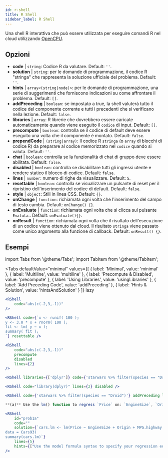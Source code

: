 ```yaml
---
id: r-shell
title: R Shell
sidebar_label: R Shell
---
```


Una shell R interattiva che può essere utilizzata per eseguire comandi R nel cloud utilizzando [OpenCPU](https://www.opencpu.org/).

## Opzioni

* __code__ | `string`: Codice R da valutare. Default: `''`.
* __solution__ | `string`: per le domande di programmazione, il codice R "stringa" che rappresenta la soluzione ufficiale del problema. Default: `''`.
* __hints__ | `array<(string|node)>`: per le domande di programmazione, una serie di suggerimenti che forniscono indicazioni su come affrontare il problema. Default: `[]`.
* __addPreceding__ | `boolean`: se impostato a true, la shell valuterà tutto il codice del componente corrente e tutti i precedenti che si verificano nella lezione. Default: `false`.
* __libraries__ | `array`: R librerie che dovrebbero essere caricate automaticamente quando viene eseguito il `codice` di input. Default: `[]`.
* __precompute__ | `boolean`: controlla se il codice di default deve essere eseguito una volta che il componente è montato. Default: `false`.
* __prependCode__ | `(string|array)`: Il codice R `stringa` (o `array` di blocchi di codice R) da preparare al codice memorizzato nel `codice` quando si valuta. Default: `''`.
* __chat__ | `boolean`: controlla se la funzionalità di chat di gruppo deve essere abilitata. Default: `false`.
* __disabled__ | `boolean`: controlla se disabilitare tutti gli ingressi utente e rendere statico il blocco di codice. Default: `false`.
* __lines__ | `number`: numero di righe da visualizzare. Default: `5`.
* __resettable__ | `boolean`: controlla se visualizzare un pulsante di reset per il ripristino dell'inserimento del codice di default. Default: `false`.
* __style__ | `object`: Stili in linea CSS. Default: `{}`.
* __onChange__ | `function`: richiamata ogni volta che l'inserimento del campo di testo cambia. Default: `onChange() {}`.
* __onEvaluate__ | `function`: richiamata ogni volta che si clicca sul pulsante `Evaluta`.. Default: `onEvaluate(){}`.
* __onResult__ | `function`: richiamata ogni volta che il risultato dell'esecuzione di un codice viene ottenuto dal cloud. Il risultato `stringa` viene passato come unico argomento alla funzione di callback. Default: `onResult() {}`.


## Esempi

import Tabs from '@theme/Tabs';
import TabItem from '@theme/TabItem';

<Tabs
    defaultValue="minimal"
    values={[
        { label: 'Minimal', value: 'minimal' },
        { label: 'Multiline', value: 'multiline' },
        { label: 'Precompute & Disabled', value: 'precompute' },
        { label: 'Using Libraries', value: 'usingLibraries' },
        { label: 'Add Preceding Code', value: 'addPreceding' },
        { label: 'Hints & Solution', value: 'hintsAndSolution' }
    ]}
    lazy
>

<TabItem value="minimal" >

```jsx live
<RShell
    code="abs(c(-2,3,-1))"
/>
```

</TabItem>

<TabItem value="multiline" >

```jsx live
<RShell code={`x <- runif( 100 );
y <- 3.0 * x + rnorm( 100 );
fit <- lm( y ~ x );
summary( fit );
`} resettable />
```

</TabItem>

<TabItem value="precompute" >

```jsx live
<RShell
    code="abs(c(-2,3,-1))"
    precompute
    disabled
    lines={2}
/>
```

</TabItem>

<TabItem value="usingLibraries" >

```jsx live
<RShell libraries={['dplyr']} code={'starwars %>% filter(species == "Droid")'} lines={2} />
```

</TabItem>

<TabItem value="addPreceding" >

```jsx live
<RShell code="library(dplyr)" lines={2} disabled />

<RShell code={'starwars %>% filter(species == "Droid")'} addPreceding lines={2} />
```

</TabItem>

<TabItem value="hintsAndSolution" >

```jsx live
**(a)** Use the lm() function to regress `Price` on: `EngineSize`, `Origin`, `MPG.highway`, `MPG.city` and `Horsepower`.

<RShell 
    id="prob1a"
    code="" 
    solution={`cars.lm <- lm(Price ~ EngineSize + Origin + MPG.highway + MPG.city + Horsepower,
data = Cars93)
summary(cars.lm)`} 
    lines={5} 
    hints={["Use the model formula syntax to specify your regression equation. Type ?formula if you don't remember how formulas work.","You can use the summary() function to retrieve a detailed regression output for a lm object"]}
/>
```

</TabItem>

</Tabs>
